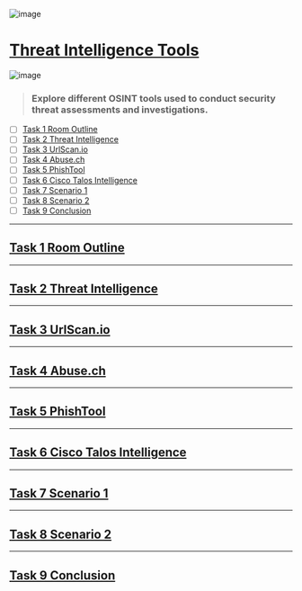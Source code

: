 ![image](https://user-images.githubusercontent.com/51442719/182532569-9f2dc531-87ef-4a96-b4d0-a4eb05822cf7.png)
# [Threat Intelligence Tools](https://tryhackme.com/room/threatinteltools)
![image](https://user-images.githubusercontent.com/51442719/182532556-26e4506f-7921-4b44-b42b-66d2bf21b8d7.png)
> ### Explore different OSINT tools used to conduct security threat assessments and investigations.

- [ ] [Task 1  Room Outline](#task-1--room-outline)
- [ ] [Task 2  Threat Intelligence](#task-2--threat-intelligence)
- [ ] [Task 3  UrlScan.io](#task-3--urlscanio)
- [ ] [Task 4  Abuse.ch](#task-4--abusech)
- [ ] [Task 5  PhishTool](#task-5--phishtool)
- [ ] [Task 6  Cisco Talos Intelligence](#task-6--cisco-talos-intelligence)
- [ ] [Task 7  Scenario 1](#task-7--scenario-1)
- [ ] [Task 8  Scenario 2](#task-8--scenario-2)
- [ ] [Task 9  Conclusion](#task-9--conclusion)

---

## [Task 1  Room Outline]()

---

## [Task 2  Threat Intelligence]()

---

## [Task 3  UrlScan.io]()

---

## [Task 4  Abuse.ch]()

---

## [Task 5  PhishTool]()

---

## [Task 6  Cisco Talos Intelligence]()

---

## [Task 7  Scenario 1]()

---

## [Task 8  Scenario 2]()

---

## [Task 9  Conclusion]()
